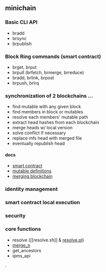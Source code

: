 ## minichain


### Basic CLI API

 * bradd
 * brsync
 * brpublish

### Block Ring commands (smart contract)

* brget, brput
* brpull (brfetch, brmerge, brreduce)
* bradd, brlink, brpost
* brpush, brirq


### synchronization of 2 blockchains ...

 * find mutable with any given block
 * find members in block or mutables
 * resolve each members' mutable path
 * extract head hashes from each blockchain
 * merge heads w/ local version
 * solve conflict if necessary
 * replace mfs head with merged file
 * eventually republish head

#### docs

* [smart contract](smart-contract)
* [mutable definitions](../testing/minichain/docs/mutable-definitions)
* [merging blockchain](../testing/minichain/docs/merging-blockchain)
 
### identity management 

### smart contract local execution 

### security

 
### core functions

 * resolve ([[resolve.sh]] & [resolve.pl](file://home/michelc/testing/minichain/mfs/.brings/bin/resolve.pl))
 * [merge_n](file:/)
 * get_ancestors
 * ipms_api

.
